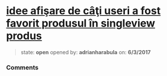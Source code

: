 # [idee afişare de câţi useri a fost favorit produsul în singleview produs](https://github.com/adrianharabula/condr/issues/167)

> state: **open** opened by: **adrianharabula** on: **6/3/2017**



### Comments

